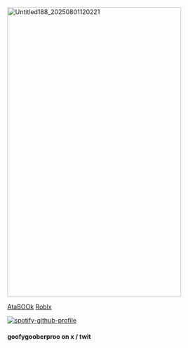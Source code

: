 <img width="396" height="659" alt="Untitled188_20250801120221" src="https://github.com/user-attachments/assets/b1913732-1e40-46ab-b828-2089d35b2ecc" />     

[AtaBOOk](https://comsleepdata.straw.page)         [Roblx](https://noobglazer777.straw.page) 


 [![spotify-github-profile](https://spotify-github-profile.kittinanx.com/api/view?uid=31aolntofja7eezo74jmie3eaa6e&cover_image=true&theme=novatorem&show_offline=false&background_color=121212&interchange=false&bar_color=000000&bar_color_cover=false)](https://github.com/kittinan/spotify-github-profile)
 
#### goofygooberproo on x / twit 
